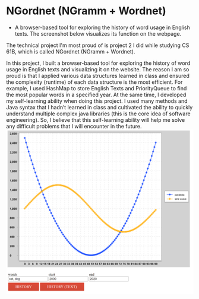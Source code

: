 # NGordnet (NGramm + Wordnet) 
- A browser-based tool for exploring the history of word usage in English texts. The screenshot below visualizes its function on the webpage.





The technical project I'm most proud of is project 2 I did while studying CS 61B, which is called NGordnet (NGramm + Wordnet).

In this project, I built a browser-based tool for exploring the history of word usage in English texts and visualizing it on the website. The reason I am so proud is that I applied various data structures learned in class and ensured the complexity (runtime) of each data structure is the most efficient. For example, I used HashMap to store English Texts and PriorityQueue to find the most popular words in a specified year. At the same time, I developed my self-learning ability when doing this project. I used many methods and Java syntax that I hadn’t learned in class and cultivated the ability to quickly understand multiple complex java libraries (this is the core idea of software engineering). So, I believe that this self-learning ability will help me solve any difficult problems that I will encounter in the future.
<img src="history_plot.png" alt="Alt text" title="Optional title">
